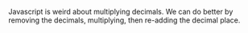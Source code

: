 Javascript is weird about multiplying decimals. We can do better by removing the decimals, multiplying, then re-adding the decimal place.
